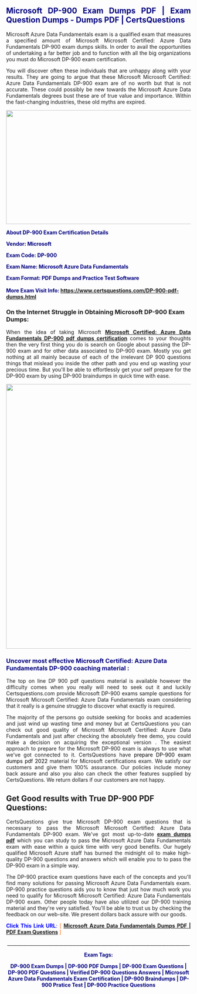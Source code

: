 <h2 style="text-align: justify;"><span style="color: #000080;">Microsoft DP-900 Exam Dumps PDF | Exam Question Dumps - Dumps PDF | CertsQuestions</span></h2>
<p style="text-align: justify;">Microsoft Azure Data Fundamentals exam is a qualified exam that measures a specified amount of Microsoft Microsoft Certified: Azure Data Fundamentals DP-900 exam dumps skills. In order to avail the opportunities of undertaking a far better job and to function with all the big organizations you must do Microsoft DP-900 exam certification.</p>
<p style="text-align: justify;">You will discover often these individuals that are unhappy along with your results. They are going to argue that these Microsoft Microsoft Certified: Azure Data Fundamentals DP-900 exam are of no worth but that is not accurate. These could possibly be new towards the Microsoft Azure Data Fundamentals degrees bust these are of true value and importance. Within the fast-changing industries, these old myths are expired.</p>
<p><img style="display: block; margin-left: auto; margin-right: auto;" src="https://i.imgur.com/eaP4ae9.png" width="840" height="310" /></p>
<p><span style="color: #000080;"><strong>About DP-900 Exam Certification Details</strong></span></p>
<p><span style="color: #000080;"><strong>Vendor: Microsoft<br /></strong></span></p>
<p><span style="color: #000080;"><strong>Exam Code: DP-900</strong></span></p>
<p><span style="color: #000080;"><strong>Exam Name: Microsoft Azure Data Fundamentals</strong></span></p>
<p><span style="color: #000080;"><strong>Exam Format: PDF Dumps and Practice Test Software<br /><br />More Exam Visit Info: <span style="color: #ff6600;"><a href="https://www.certsquestions.com/DP-900-pdf-dumps.html">https://www.certsquestions.com/DP-900-pdf-dumps.html</a></span></strong></span></p>
<h3>On the Internet Struggle in Obtaining Microsoft DP-900 Exam Dumps:</h3>
<p style="text-align: justify;">When the idea of taking Microsoft <a href="https://www.certsquestions.com/DP-900-pdf-dumps.html"><strong>Microsoft Certified: Azure Data Fundamentals DP-900 pdf dumps certification</strong></a> comes to your thoughts then the very first thing you do is search on Google about passing the DP-900 exam and for other data associated to DP-900 exam. Mostly you get nothing at all mainly because of each of the irrelevant DP 900 questions things that mislead you inside the other path and you end up wasting your precious time. But you'll be able to effortlessly get your self prepare for the DP-900 exam by using DP-900 braindumps in quick time with ease.</p>
<p><a href="https://www.certsquestions.com/DP-900-pdf-dumps.html"><img style="display: block; margin-left: auto; margin-right: auto;" src="https://i.imgur.com/pxhoKQ2.png" width="720" /></a></p>
<h3><span style="color: #000080;">Uncover most effective Microsoft Certified: Azure Data Fundamentals DP-900 coaching material :</span></h3>
<p style="text-align: justify;">The top on line DP 900 pdf questions material is available however the difficulty comes when you really will need to seek out it and luckily Certsquestions.com provide Microsoft DP-900 exams sample questions for Microsoft Microsoft Certified: Azure Data Fundamentals exam considering that it really is a genuine struggle to discover what exactly is required.</p>
<p style="text-align: justify;">The majority of the persons go outside seeking for books and academies and just wind up wasting time and money but at CertsQuestions you can check out good quality of Microsoft Microsoft Certified: Azure Data Fundamentals and just after checking the absolutely free demo, you could make a decision on acquiring the exceptional version . The easiest approach to prepare for the Microsoft DP-900 exam is always to use what we've got connected to it. CertsQuestions have <span style="color: #000000;">prepare DP-900 exam dumps pdf 2022</span> material for Microsoft certifications exam. We satisfy our customers and give them 100% assurance. Our policies include money back assure and also you also can check the other features supplied by CertsQuestions. We return dollars if our customers are not happy.</p>
<h2>Get Good results with True DP-900 PDF Questions:</h2>
<p style="text-align: justify;">CertsQuestions give true Microsoft DP-900 exam questions that is necessary to pass the Microsoft Microsoft Certified: Azure Data Fundamentals DP-900 exam. We've got most up-to-date<strong>&nbsp;<a href="https://www.certsquestions.com/">exam dumps pdf</a></strong>&nbsp;which you can study to pass the Microsoft Azure Data Fundamentals exam with ease within a quick time with very good benefits. Our hugely qualified Microsoft Azure staff has burned the midnight oil to make high-quality DP-900 questions and answers which will enable you to to pass the DP-900 exam in a simple way.</p>
<p style="text-align: justify;">The DP-900 practice exam questions have each of the concepts and you'll find many solutions for passing Microsoft Azure Data Fundamentals exam. DP-900 practice questions aids you to know that just how much work you need to qualify for Microsoft Microsoft Certified: Azure Data Fundamentals DP-900 exam. Other people today have also utilized our DP-900 training material and they're very satisfied. You'll be able to trust us by checking the feedback on our web-site. We present dollars back assure with our goods.</p>
<p style="text-align: justify;"><span style="color: #0000ff;"><strong>Click This Link URL</strong>:</span> <span style="color: #ff6600;">[ <strong><a href="https://www.certsquestions.com/microsoft-azure-certification.html">Microsoft Azure Data Fundamentals Dumps PDF | PDF Exam Questions</a></strong> ]</span></p>
<p style="text-align: center;">______________________________________________________________________________</p>
<p style="text-align: center;"><span style="color: #000080;"><strong>Exam Tags:</strong></span></p>
<p style="text-align: center;"><span style="color: #000080;"><strong>DP-900 Exam Dumps | DP-900 PDF Dumps | DP-900 Exam Questions | DP-900 PDF Questions | Verified DP-900 Questions Answers | Microsoft Azure Data Fundamentals Exam Certification | DP-900 Braindumps | DP-900 Pratice Test | DP-900 Practice Questions</strong></span></p>
